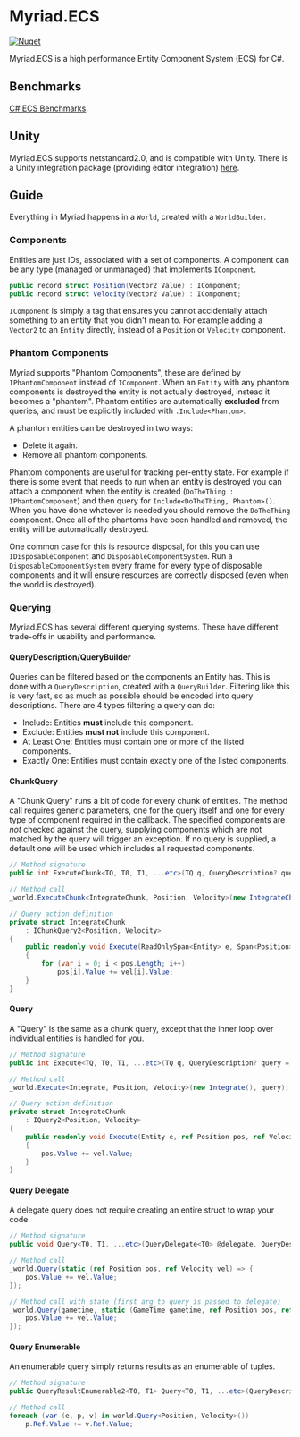 # Myriad.ECS

[![Nuget](https://img.shields.io/nuget/v/Myriad.ECS?style=for-the-badge)](https://www.nuget.org/packages/Myriad.ECS/)

Myriad.ECS is a high performance Entity Component System (ECS) for C#.

## Benchmarks

[C# ECS Benchmarks](https://github.com/Doraku/Ecs.CSharp.Benchmark).

## Unity

Myriad.ECS supports netstandard2.0, and is compatible with Unity. There is a Unity integration package (providing editor integration) [here](https://github.com/martindevans/Myriad.ECS.Unity).

## Guide

Everything in Myriad happens in a `World`, created with a `WorldBuilder`.

### Components

Entities are just IDs, associated with a set of components. A component can be any type (managed or unmanaged) that implements `IComponent`.

```csharp
public record struct Position(Vector2 Value) : IComponent;
public record struct Velocity(Vector2 Value) : IComponent;
```

`IComponent` is simply a tag that ensures you cannot accidentally attach something to an entity that you didn't mean to. For example adding a `Vector2` to an `Entity` directly, instead of a `Position` or `Velocity` component.

### Phantom Components

Myriad supports "Phantom Components", these are defined by `IPhantomComponent` instead of `IComponent`. When an `Entity` with any phantom components is destroyed the entity is not actually destroyed, instead it becomes a "phantom". Phantom entities are automatically **excluded** from queries, and must be explicitly included with `.Include<Phantom>`.

A phantom entities can be destroyed in two ways:
 - Delete it again.
 - Remove all phantom components.

Phantom components are useful for tracking per-entity state. For example if there is some event that needs to run when an entity is destroyed you can attach a component when the entity is created (`DoTheThing : IPhantomComponent`) and then query for `Include<DoTheThing, Phantom>()`. When you have done whatever is needed you should remove the `DoTheThing` component. Once all of the phantoms have been handled and removed, the entity will be automatically destroyed.

One common case for this is resource disposal, for this you can use `IDisposableComponent` and `DisposableComponentSystem`. Run a `DisposableComponentSystem` every frame for every type of disposable components and it will ensure resources are correctly disposed (even when the world is destroyed).

### Querying

Myriad.ECS has several different querying systems. These have different trade-offs in usability and performance.

#### QueryDescription/QueryBuilder

Queries can be filtered based on the components an Entity has. This is done with a `QueryDescription`, created with a `QueryBuilder`. Filtering like this is very fast, so as much as possible should be encoded into query descriptions. There are 4 types filtering a query can do:
 - Include: Entities **must** include this component.
 - Exclude: Entities **must not** include this component.
 - At Least One: Entities must contain one or more of the listed components.
 - Exactly One: Entities must contain exactly one of the listed components.

#### ChunkQuery

A "Chunk Query" runs a bit of code for every chunk of entities. The method call requires generic parameters, one for the query itself and one for every type of component required in the callback. The specified components are _not_ checked against the query, supplying components which are not matched by the query will trigger an exception. If no query is supplied, a default one will be used which includes all requested components.

```csharp
// Method signature
public int ExecuteChunk<TQ, T0, T1, ...etc>(TQ q, QueryDescription? query = null)

// Method call
_world.ExecuteChunk<IntegrateChunk, Position, Velocity>(new IntegrateChunk(), query);

// Query action definition
private struct IntegrateChunk
    : IChunkQuery2<Position, Velocity>
{
    public readonly void Execute(ReadOnlySpan<Entity> e, Span<Position> pos, Span<Velocity> vel)
    {
        for (var i = 0; i < pos.Length; i++)
            pos[i].Value += vel[i].Value;
    }
}
```

#### Query

A "Query" is the same as a chunk query, except that the inner loop over individual entities is handled for you.

```csharp
// Method signature
public int Execute<TQ, T0, T1, ...etc>(TQ q, QueryDescription? query = null)

// Method call
_world.Execute<Integrate, Position, Velocity>(new Integrate(), query);

// Query action definition
private struct IntegrateChunk
    : IQuery2<Position, Velocity>
{
    public readonly void Execute(Entity e, ref Position pos, ref Velocity vel)
    {
        pos.Value += vel.Value;
    }
}
```

#### Query Delegate

A delegate query does not require creating an entire struct to wrap your code.

```csharp
// Method signature
public void Query<T0, T1, ...etc>(QueryDelegate<T0> @delegate, QueryDescription? query = null)

// Method call
_world.Query(static (ref Position pos, ref Velocity vel) => {
    pos.Value += vel.Value;
});

// Method call with state (first arg to query is passed to delegate)
_world.Query(gametime, static (GameTime gametime, ref Position pos, ref Velocity vel) => {
    pos.Value += vel.Value;
});
```

#### Query Enumerable

An enumerable query simply returns results as an enumerable of tuples.

```csharp
// Method signature
public QueryResultEnumerable2<T0, T1> Query<T0, T1, ...etc>(QueryDescription query)

// Method call
foreach (var (e, p, v) in world.Query<Position, Velocity>())
    p.Ref.Value += v.Ref.Value;
```